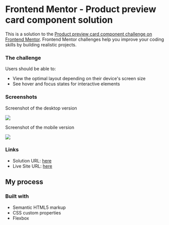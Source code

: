 # Frontend Mentor - Product preview card component solution

This is a solution to the [Product preview card component challenge on Frontend Mentor](https://www.frontendmentor.io/challenges/product-preview-card-component-GO7UmttRfa). Frontend Mentor challenges help you improve your coding skills by building realistic projects. 


### The challenge

Users should be able to:

- View the optimal layout depending on their device's screen size
- See hover and focus states for interactive elements

### Screenshots

Screenshot of the desktop version

![](./screenshot-desktop.png)

Screenshot of the mobile version

![](./screenshot-mobile.png)


### Links

- Solution URL: [here](https://www.frontendmentor.io/solutions/responsive-product-preview-card-H7oWDYyLI9)
- Live Site URL: [here](https://bitterrsweetj.github.io/product-preview-card-component/)

## My process

### Built with

- Semantic HTML5 markup
- CSS custom properties
- Flexbox


